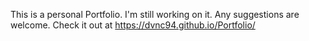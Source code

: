 This is a personal Portfolio. I'm still working on it. Any suggestions are welcome.
Check it out at https://dvnc94.github.io/Portfolio/

